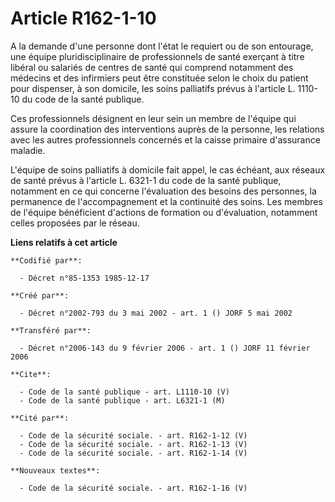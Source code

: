 # Article R162-1-10

A la demande d'une personne dont l'état le requiert ou de son entourage, une équipe pluridisciplinaire de professionnels de
santé exerçant à titre libéral ou salariés de centres de santé qui comprend notamment des médecins et des infirmiers peut
être constituée selon le choix du patient pour dispenser, à son domicile, les soins palliatifs prévus à l'article L. 1110-10
du code de la santé publique.

Ces professionnels désignent en leur sein un membre de l'équipe qui assure la coordination des interventions auprès de la
personne, les relations avec les autres professionnels concernés et la caisse primaire d'assurance maladie.

L'équipe de soins palliatifs à domicile fait appel, le cas échéant, aux réseaux de santé prévus à l'article L. 6321-1 du code
de la santé publique, notamment en ce qui concerne l'évaluation des besoins des personnes, la permanence de l'accompagnement
et la continuité des soins. Les membres de l'équipe bénéficient d'actions de formation ou d'évaluation, notamment celles
proposées par le réseau.

**Liens relatifs à cet article**

	**Codifié par**:

	  - Décret n°85-1353 1985-12-17

	**Créé par**:

	  - Décret n°2002-793 du 3 mai 2002 - art. 1 () JORF 5 mai 2002

	**Transféré par**:

	  - Décret n°2006-143 du 9 février 2006 - art. 1 () JORF 11 février 2006

	**Cite**:

	  - Code de la santé publique - art. L1110-10 (V)
	  - Code de la santé publique - art. L6321-1 (M)

	**Cité par**:

	  - Code de la sécurité sociale. - art. R162-1-12 (V)
	  - Code de la sécurité sociale. - art. R162-1-13 (V)
	  - Code de la sécurité sociale. - art. R162-1-14 (V)

	**Nouveaux textes**:

	  - Code de la sécurité sociale. - art. R162-1-16 (V)
